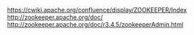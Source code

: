 https://cwiki.apache.org/confluence/display/ZOOKEEPER/Index
http://zookeeper.apache.org/doc/
http://zookeeper.apache.org/doc/r3.4.5/zookeeperAdmin.html

